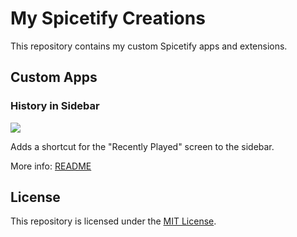 # My Spicetify Creations

This repository contains my custom Spicetify apps and extensions.

## Custom Apps

### History in Sidebar

<p align="left">
  <img src="https://github.com/Bergbok/Spicetify-Creations/assets/66174189/ded310d5-374a-4238-98b1-bd2fad737604"/></img>
</p>

Adds a shortcut for the "Recently Played" screen to the sidebar.

More info: [README](/CustomApps/history-in-sidebar/README.md)

## License

This repository is licensed under the [MIT License](LICENSE).